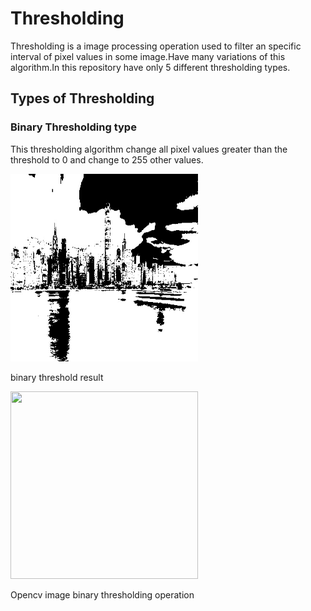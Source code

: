 # Thresholding
  Thresholding is a image processing operation used to filter an specific interval of pixel values in some image.Have many variations of this algorithm.In this repository have only 5 different thresholding types.


## Types of Thresholding

### Binary Thresholding type
  This thresholding algorithm change all pixel values greater than the threshold to 0 
and change to 255 other values.


<p allign = "center">
<div class="container">
<img src = './Results/binary.jpg' height = 300 width = 300>
<p>binary threshold result</p>
<div class="container">
<img src = 'http://docs.opencv.org/2.4/_images/Threshold_Tutorial_Theory_Binary.png' height = 300 width = 300>
<p>Opencv image binary thresholding operation</p>
</div>
</p>
